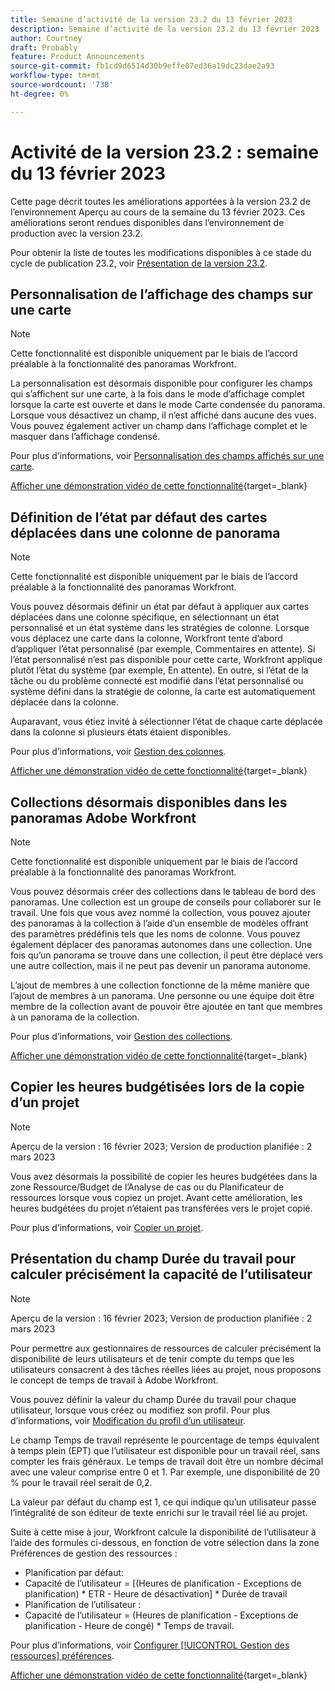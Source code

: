 ```yaml
---
title: Semaine d’activité de la version 23.2 du 13 février 2023
description: Semaine d’activité de la version 23.2 du 13 février 2023
author: Courtney
draft: Probably
feature: Product Announcements
source-git-commit: fb1cd9d6514d30b9effe07ed36a19dc23dae2a93
workflow-type: tm+mt
source-wordcount: '738'
ht-degree: 0%

---
```


# Activité de la version 23.2 : semaine du 13 février 2023

Cette page décrit toutes les améliorations apportées à la version 23.2 de l’environnement Aperçu au cours de la semaine du 13 février 2023. Ces améliorations seront rendues disponibles dans l’environnement de production avec la version 23.2.

Pour obtenir la liste de toutes les modifications disponibles à ce stade du cycle de publication 23.2, voir [Présentation de la version 23.2](/help/quicksilver/product-announcements/product-releases/23.2-release-activity/23-2-release-overview.md).

## Personnalisation de l’affichage des champs sur une carte

>[!NOTE]
>
>Cette fonctionnalité est disponible uniquement par le biais de l’accord préalable à la fonctionnalité des panoramas Workfront.


La personnalisation est désormais disponible pour configurer les champs qui s’affichent sur une carte, à la fois dans le mode d’affichage complet lorsque la carte est ouverte et dans le mode Carte condensée du panorama. Lorsque vous désactivez un champ, il n’est affiché dans aucune des vues. Vous pouvez également activer un champ dans l’affichage complet et le masquer dans l’affichage condensé.

Pour plus d’informations, voir [Personnalisation des champs affichés sur une carte](/help/quicksilver/agile/get-started-with-boards/customize-fields-on-card.md).

[Afficher une démonstration vidéo de cette fonctionnalité](https://video.tv.adobe.com/v/3415710/){target=_blank}

## Définition de l’état par défaut des cartes déplacées dans une colonne de panorama

>[!NOTE]
>
>Cette fonctionnalité est disponible uniquement par le biais de l’accord préalable à la fonctionnalité des panoramas Workfront.

Vous pouvez désormais définir un état par défaut à appliquer aux cartes déplacées dans une colonne spécifique, en sélectionnant un état personnalisé et un état système dans les stratégies de colonne. Lorsque vous déplacez une carte dans la colonne, Workfront tente d’abord d’appliquer l’état personnalisé (par exemple, Commentaires en attente). Si l’état personnalisé n’est pas disponible pour cette carte, Workfront applique plutôt l’état du système (par exemple, En attente). En outre, si l’état de la tâche ou du problème connecté est modifié dans l’état personnalisé ou système défini dans la stratégie de colonne, la carte est automatiquement déplacée dans la colonne.

Auparavant, vous étiez invité à sélectionner l’état de chaque carte déplacée dans la colonne si plusieurs états étaient disponibles.

Pour plus d’informations, voir [Gestion des colonnes](/help/quicksilver/agile/get-started-with-boards/manage-board-columns.md).

[Afficher une démonstration vidéo de cette fonctionnalité](https://video.tv.adobe.com/v/3415711/){target=_blank}

## Collections désormais disponibles dans les panoramas Adobe Workfront

>[!NOTE]
>
>Cette fonctionnalité est disponible uniquement par le biais de l’accord préalable à la fonctionnalité des panoramas Workfront.

Vous pouvez désormais créer des collections dans le tableau de bord des panoramas. Une collection est un groupe de conseils pour collaborer sur le travail. Une fois que vous avez nommé la collection, vous pouvez ajouter des panoramas à la collection à l’aide d’un ensemble de modèles offrant des paramètres prédéfinis tels que les noms de colonne. Vous pouvez également déplacer des panoramas autonomes dans une collection. Une fois qu’un panorama se trouve dans une collection, il peut être déplacé vers une autre collection, mais il ne peut pas devenir un panorama autonome.

L’ajout de membres à une collection fonctionne de la même manière que l’ajout de membres à un panorama. Une personne ou une équipe doit être membre de la collection avant de pouvoir être ajoutée en tant que membres à un panorama de la collection.

Pour plus d’informations, voir [Gestion des collections](/help/quicksilver/agile/use-boards-agile-planning-tools/manage-collections.md).

[Afficher une démonstration vidéo de cette fonctionnalité](https://video.tv.adobe.com/v/3415609/){target=_blank}

## Copier les heures budgétisées lors de la copie d’un projet

>[!NOTE]
>
>Aperçu de la version : 16 février 2023; Version de production planifiée : 2 mars 2023

Vous avez désormais la possibilité de copier les heures budgétées dans la zone Ressource/Budget de l’Analyse de cas ou du Planificateur de ressources lorsque vous copiez un projet. Avant cette amélioration, les heures budgétées du projet n’étaient pas transférées vers le projet copié.

Pour plus d’informations, voir [Copier un projet](/help/quicksilver/manage-work/projects/manage-projects/copy-project.md).

<!-- [View a video demonstration of this feature](https://video.tv.adobe.com/v/3415712/){target=_blank} -->

## Présentation du champ Durée du travail pour calculer précisément la capacité de l’utilisateur

>[!NOTE]
>
>Aperçu de la version : 16 février 2023; Version de production planifiée : 2 mars 2023

Pour permettre aux gestionnaires de ressources de calculer précisément la disponibilité de leurs utilisateurs et de tenir compte du temps que les utilisateurs consacrent à des tâches réelles liées au projet, nous proposons le concept de temps de travail à Adobe Workfront.

Vous pouvez définir la valeur du champ Durée du travail pour chaque utilisateur, lorsque vous créez ou modifiez son profil. Pour plus d’informations, voir [Modification du profil d’un utilisateur](/help/quicksilver/administration-and-setup/add-users/create-and-manage-users/edit-a-users-profile.md).

Le champ Temps de travail représente le pourcentage de temps équivalent à temps plein (EPT) que l’utilisateur est disponible pour un travail réel, sans compter les frais généraux. Le temps de travail doit être un nombre décimal avec une valeur comprise entre 0 et 1. Par exemple, une disponibilité de 20 % pour le travail réel serait de 0,2.

La valeur par défaut du champ est 1, ce qui indique qu’un utilisateur passe l’intégralité de son éditeur de texte enrichi sur le travail réel lié au projet.

Suite à cette mise à jour, Workfront calcule la disponibilité de l’utilisateur à l’aide des formules ci-dessous, en fonction de votre sélection dans la zone Préférences de gestion des ressources :

* Planification par défaut:
* Capacité de l’utilisateur = [(Heures de planification - Exceptions de planification) * ETR - Heure de désactivation] * Durée de travail
* Planification de l’utilisateur :
* Capacité de l’utilisateur = (Heures de planification - Exceptions de planification - Heure de congé) * Temps de travail.

Pour plus d’informations, voir [Configurer [!UICONTROL Gestion des ressources] préférences](/help/quicksilver/administration-and-setup/set-up-workfront/configure-system-defaults/configure-resource-mgmt-preferences.md).

[Afficher une démonstration vidéo de cette fonctionnalité](https://video.tv.adobe.com/v/3415608/){target=_blank}